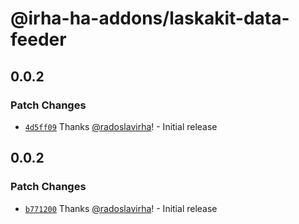 # @irha-ha-addons/laskakit-data-feeder

## 0.0.2

### Patch Changes

- [`4d5ff09`](https://github.com/radoslavirha/ha-addons/commit/4d5ff09bddc957b77f7ae322aab0e8203aa4c87a) Thanks [@radoslavirha](https://github.com/radoslavirha)! - Initial release

## 0.0.2

### Patch Changes

- [`b771200`](https://github.com/radoslavirha/ha-addons/commit/b771200f366bfdcdddabd85830bb43af71667354) Thanks [@radoslavirha](https://github.com/radoslavirha)! - Initial release
